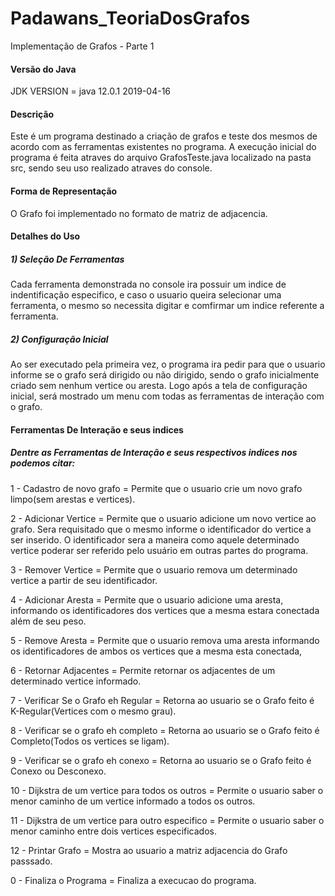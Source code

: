 # Padawans_TeoriaDosGrafos
Implementação de Grafos - Parte 1


#### Versão do Java
JDK VERSION = java 12.0.1 2019-04-16

#### Descrição
Este é um programa destinado a criação de grafos e teste dos mesmos de acordo com as ferramentas existentes no programa. A execução inicial do programa é feita atraves do arquivo GrafosTeste.java localizado na pasta src, sendo seu uso realizado atraves do console.

#### Forma de Representação
O Grafo foi implementado no formato de matriz de adjacencia.

#### Detalhes do Uso

##### 1) Seleção De Ferramentas
Cada ferramenta demonstrada no console ira possuir um indice de indentificação especifico, e caso o usuario queira selecionar uma ferramenta, o mesmo so necessita digitar e comfirmar um indice referente a ferramenta.

##### 2) Configuração Inicial
Ao ser executado pela primeira vez, o programa ira pedir para que o usuario informe se o grafo será dirigido ou não dirigido, sendo o grafo inicialmente criado sem nenhum vertice ou aresta. Logo após a tela de configuração inicial, será mostrado um menu com todas as ferramentas de interação com o grafo.

#### Ferramentas De Interação e seus indices
##### Dentre as Ferramentas de Interação e seus respectivos indices nos podemos citar:
1 - Cadastro de novo grafo = Permite que o usuario crie um novo grafo limpo(sem arestas e vertices).

2 - Adicionar Vertice = Permite que o usuario adicione um novo vertice ao grafo. Sera requisitado que o mesmo informe o identificador do vertice a ser inserido. O identificador sera a maneira como aquele determinado vertice poderar ser referido pelo usuário em outras partes do programa.

3 - Remover Vertice = Permite que o usuario remova um determinado vertice a partir de seu identificador.

4 - Adicionar Aresta = Permite que o usuario adicione uma aresta, informando os identificadores dos vertices que a mesma estara conectada além de seu peso.

5 - Remove Aresta = Permite que o usuario remova uma aresta informando os identificadores de ambos os vertices que a mesma esta conectada,

6 - Retornar Adjacentes = Permite retornar os adjacentes de um determinado vertice informado.

7 - Verificar Se o Grafo eh Regular = Retorna ao usuario se o Grafo feito é K-Regular(Vertices com o mesmo grau).

8 - Verificar se o grafo eh completo = Retorna ao usuario se o Grafo feito é Completo(Todos os vertices se ligam).

9 - Verificar se o grafo eh conexo = Retorna ao usuario se o Grafo feito é Conexo ou Desconexo.

10 - Dijkstra de um vertice para todos os outros  = Permite o usuario saber o menor caminho de um vertice informado a todos os outros.

11 - Dijkstra de um vertice para outro especifico = Permite o usuario saber o menor caminho entre dois vertices especificados.

12 - Printar Grafo = Mostra ao usuario a matriz adjacencia do Grafo passsado.

0 - Finaliza o Programa = Finaliza a execucao do programa.

